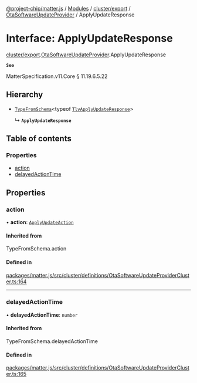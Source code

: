 [@project-chip/matter.js](../README.md) / [Modules](../modules.md) / [cluster/export](../modules/cluster_export.md) / [OtaSoftwareUpdateProvider](../modules/cluster_export.OtaSoftwareUpdateProvider.md) / ApplyUpdateResponse

# Interface: ApplyUpdateResponse

[cluster/export](../modules/cluster_export.md).[OtaSoftwareUpdateProvider](../modules/cluster_export.OtaSoftwareUpdateProvider.md).ApplyUpdateResponse

**`See`**

MatterSpecification.v11.Core § 11.19.6.5.22

## Hierarchy

- [`TypeFromSchema`](../modules/tlv_export.md#typefromschema)\<typeof [`TlvApplyUpdateResponse`](../modules/cluster_export.OtaSoftwareUpdateProvider.md#tlvapplyupdateresponse)\>

  ↳ **`ApplyUpdateResponse`**

## Table of contents

### Properties

- [action](cluster_export.OtaSoftwareUpdateProvider.ApplyUpdateResponse.md#action)
- [delayedActionTime](cluster_export.OtaSoftwareUpdateProvider.ApplyUpdateResponse.md#delayedactiontime)

## Properties

### action

• **action**: [`ApplyUpdateAction`](../enums/cluster_export.OtaSoftwareUpdateProvider.ApplyUpdateAction.md)

#### Inherited from

TypeFromSchema.action

#### Defined in

[packages/matter.js/src/cluster/definitions/OtaSoftwareUpdateProviderCluster.ts:164](https://github.com/project-chip/matter.js/blob/6d3b6a5d957d88a9231d6ecab4bb41f8133112be/packages/matter.js/src/cluster/definitions/OtaSoftwareUpdateProviderCluster.ts#L164)

___

### delayedActionTime

• **delayedActionTime**: `number`

#### Inherited from

TypeFromSchema.delayedActionTime

#### Defined in

[packages/matter.js/src/cluster/definitions/OtaSoftwareUpdateProviderCluster.ts:165](https://github.com/project-chip/matter.js/blob/6d3b6a5d957d88a9231d6ecab4bb41f8133112be/packages/matter.js/src/cluster/definitions/OtaSoftwareUpdateProviderCluster.ts#L165)
